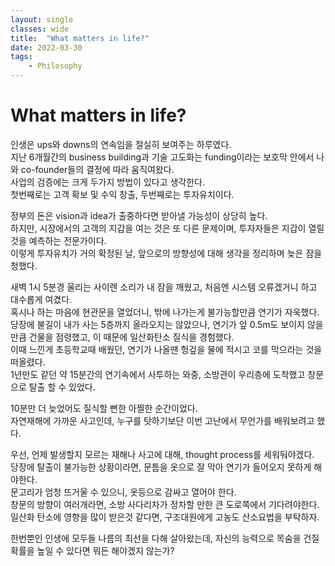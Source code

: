 ```yaml
---
layout: single
classes: wide
title:  "What matters in life?"
date: 2022-03-30
tags:
    - Philosophy
---
```


# What matters in life?

인생은 ups와 downs의 연속임을 절실히 보여주는 하루였다. <br>
지난 6개월간의 business building과 기술 고도화는 funding이라는 보호막 안에서 나와 co-founder들의 결정에 따라 움직여왔다. <br>
사업의 검증에는 크게 두가지 방법이 있다고 생각한다. <br>
첫번째로는 고객 확보 및 수익 창출, 두번째로는 투자유치이다. <br>

정부의 돈은 vision과 idea가 출중하다면 받아낼 가능성이 상당히 높다. <br>
하지만, 시장에서의 고객의 지갑을 여는 것은 또 다른 문제이며, 투자자들은 지갑이 열릴 것을 예측하는 전문가이다. <br>
이렇게 투자유치가 거의 확정된 날, 앞으로의 방향성에 대해 생각을 정리하며 늦은 잠을 청했다. <br>

새벽 1시 5분경 울리는 사이렌 소리가 내 잠을 깨웠고, 처음엔 시스템 오류겠거니 하고 대수롭게 여겼다. <br>
혹시나 하는 마음에 현관문을 열었더니, 밖에 나가는게 불가능할만큼 연기가 자욱했다. <br>
당장에 불길이 내가 사는 5층까지 올라오지는 않았으나, 연기가 앞 0.5m도 보이지 않을 만큼 건물을 점령했고, 이 때문에 일산화탄소 질식을 경험했다. <br>
이때 느낀게 초등학교때 배웠던, 연기가 나올땐 헝겊을 물에 적시고 코를 막으라는 것을 떠올렸다. <br>
1년만도 같던 약 15분간의 연기속에서 사투하는 와중, 소방관이 우리층에 도착했고 창문으로 탈출 할 수 있었다. <br>

10분만 더 늦었어도 질식할 뻔한 아찔한 순간이었다. <br>
자연재해에 가까운 사고인데, 누구를 탓하기보단 이번 고난에서 무언가를 배워보려고 했다. <br>

우선, 언제 발생할지 모르는 재해나 사고에 대해, thought process를 세워둬야겠다. <br>
당장에 탈출이 불가능한 상황이라면, 문틈을 옷으로 잘 막아 연기가 들어오지 못하게 해야한다. <br>
문고리가 엄청 뜨거울 수 있으니, 옷등으로 감싸고 열어야 한다. <br>
창문의 방향이 여러개라면, 소방 사다리차가 정차할 만한 큰 도로쪽에서 기다려야한다. <br>
일산화 탄소에 영향을 많이 받은것 같다면, 구조대원에게 고농도 산소요법을 부탁하자. <br>

한번뿐인 인생에 모두들 나름의 최선을 다해 살아왔는데, 자신의 능력으로 목숨을 건질 확률을 높일 수 있다면 뭐든 해야겠지 않는가?